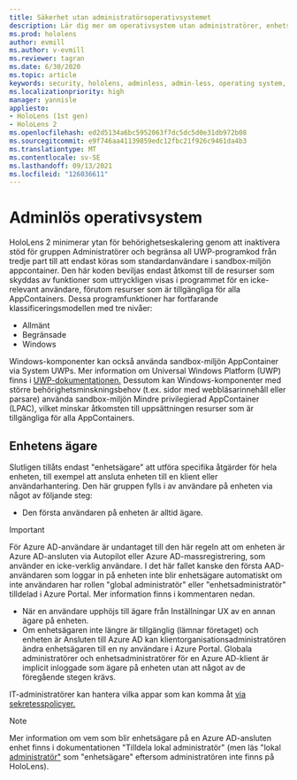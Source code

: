 ```yaml
---
title: Säkerhet utan administratörsoperativsystemet
description: Lär dig mer om operativsystem utan administratörer, enhetsägare och säkerhet på HoloLens enheter med mixad verklighet.
ms.prod: hololens
author: evmill
ms.author: v-evmill
ms.reviewer: tagran
ms.date: 6/30/2020
ms.topic: article
keywords: security, hololens, adminless, admin-less, operating system, admin-less operating system, admin os, admin-less os, hololens 2, hololens2 security,
ms.localizationpriority: high
manager: yannisle
appliesto:
- HoloLens (1st gen)
- HoloLens 2
ms.openlocfilehash: ed2d5134a6bc5952063f7dc5dc5d0e31db972b08
ms.sourcegitcommit: e9f746aa41139859edc12fbc21f926c9461da4b3
ms.translationtype: MT
ms.contentlocale: sv-SE
ms.lasthandoff: 09/13/2021
ms.locfileid: "126036611"
---
```

# <a name="admin-less-operating-system"></a>Adminlös operativsystem

HoloLens 2 minimerar ytan för behörighetseskalering genom att inaktivera stöd för gruppen Administratörer och begränsa all UWP-programkod från tredje part till att endast köras som standardanvändare i sandbox-miljön appcontainer. Den här koden beviljas endast åtkomst till de resurser som skyddas av funktioner som uttryckligen visas i programmet för en icke-relevant användare, förutom resurser som är tillgängliga för alla AppContainers.
Dessa programfunktioner har fortfarande klassificeringsmodellen med tre nivåer:
  * Allmänt
  * Begränsade
  * Windows

Windows-komponenter kan också använda sandbox-miljön AppContainer via System UWPs. Mer information om Universal Windows Platform (UWP) finns i [UWP-dokumentationen.](/windows/uwp/) Dessutom kan Windows-komponenter med större behörighetsminskningsbehov (t.ex. sidor med webbläsarinnehåll eller parsare) använda sandbox-miljön Mindre privilegierad AppContainer (LPAC), vilket minskar åtkomsten till uppsättningen resurser som är tillgängliga för alla AppContainers.

## <a name="device-owner"></a>Enhetens ägare

Slutligen tillåts endast "enhetsägare" att utföra specifika åtgärder för hela enheten, till exempel att ansluta enheten till en klient eller användarhantering. Den här gruppen fylls i av användare på enheten via något av följande steg:
  * Den första användaren på enheten är alltid ägare. 
> [!IMPORTANT]
>För Azure AD-användare är undantaget till den här regeln att om enheten är Azure AD-ansluten via Autopilot eller Azure AD-massregistrering, som använder en icke-verklig användare. I det här fallet kanske den första AAD-användaren som loggar in på enheten inte blir enhetsägare automatiskt om inte användaren har rollen "global administratör" eller "enhetsadministratör" tilldelad i Azure Portal. Mer information finns i kommentaren nedan.  

  * När en användare upphöjs till ägare från Inställningar UX av en annan ägare på enheten.
  * Om enhetsägaren inte längre är tillgänglig (lämnar företaget) och enheten är Ansluten till Azure AD kan klientorganisationsadministratören ändra enhetsägaren till en ny användare i Azure Portal. Globala administratörer och enhetsadministratörer för en Azure AD-klient är implicit inloggade som ägare på enheten utan att något av de föregående stegen krävs.  

 IT-administratörer kan hantera vilka appar som kan komma åt [via sekretesspolicyer.](/windows/client-management/mdm/policy-csp-privacy) 

> [!NOTE]
> Mer information om vem som blir enhetsägare på en Azure AD-ansluten enhet finns i dokumentationen "Tilldela lokal administratör" (men läs "lokal [administratör"](/azure/active-directory/devices/assign-local-admin) som "enhetsägare" eftersom administratören inte finns på HoloLens).